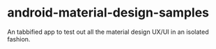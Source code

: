 # android-material-design-samples

An tabbified app to test out all the material design UX/UI in an isolated fashion.

